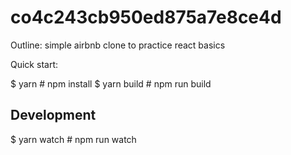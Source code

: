 # co4c243cb950ed875a7e8ce4d

Outline: simple airbnb clone to practice react basics

Quick start:

$ yarn # npm install
$ yarn build # npm run build

## Development

$ yarn watch # npm run watch

```

```
